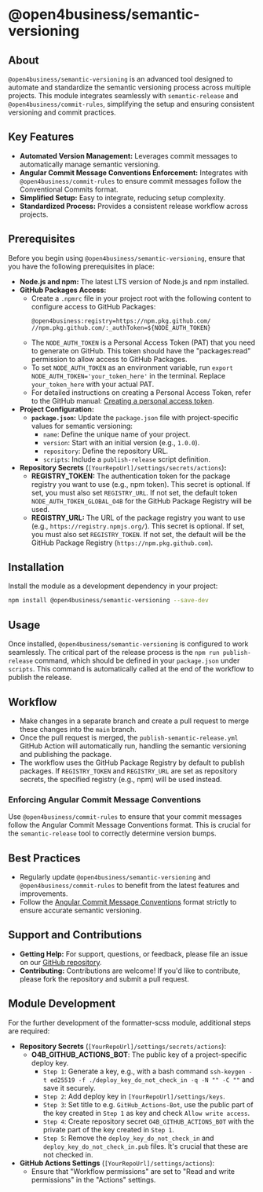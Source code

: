 # @open4business/semantic-versioning

## About

`@open4business/semantic-versioning` is an advanced tool designed to automate and standardize the semantic versioning process across multiple projects. This module integrates seamlessly with `semantic-release` and `@open4business/commit-rules`, simplifying the setup and ensuring consistent versioning and commit practices.

## Key Features

- **Automated Version Management:** Leverages commit messages to automatically manage semantic versioning.
- **Angular Commit Message Conventions Enforcement:** Integrates with `@open4business/commit-rules` to ensure commit messages follow the Conventional Commits format.
- **Simplified Setup:** Easy to integrate, reducing setup complexity.
- **Standardized Process:** Provides a consistent release workflow across projects.

## Prerequisites

Before you begin using `@open4business/semantic-versioning`, ensure that you have the following prerequisites in place:

- **Node.js and npm:** The latest LTS version of Node.js and npm installed.
- **GitHub Packages Access:**
  - Create a `.npmrc` file in your project root with the following content to configure access to GitHub Packages:
    ```
    @open4business:registry=https://npm.pkg.github.com/
    //npm.pkg.github.com/:_authToken=${NODE_AUTH_TOKEN}
    ```
  - The `NODE_AUTH_TOKEN` is a Personal Access Token (PAT) that you need to generate on GitHub. This token should have the "packages:read" permission to allow access to GitHub Packages.
  - To set `NODE_AUTH_TOKEN` as an environment variable, run `export NODE_AUTH_TOKEN='your_token_here'` in the terminal. Replace `your_token_here` with your actual PAT.
  - For detailed instructions on creating a Personal Access Token, refer to the GitHub manual: [Creating a personal access token](https://docs.github.com/en/enterprise-server@3.6/authentication/keeping-your-account-and-data-secure/managing-your-personal-access-tokens#creating-a-personal-access-token).
- **Project Configuration:**
  - **`package.json`:** Update the `package.json` file with project-specific values for semantic versioning:
    - `name`: Define the unique name of your project.
    - `version`: Start with an initial version (e.g., `1.0.0`).
    - `repository`: Define the repository URL.
    - `scripts`: Include a `publish-release` script definition.
- **Repository Secrets** (`[YourRepoUrl]/settings/secrets/actions`)**:**
  - **REGISTRY_TOKEN:** The authentication token for the package registry you want to use (e.g., npm token). This secret is optional. If set, you must also set `REGISTRY_URL`. If not set, the default token `NODE_AUTH_TOKEN_GLOBAL_O4B` for the GitHub Package Registry will be used.
  - **REGISTRY_URL:** The URL of the package registry you want to use (e.g., `https://registry.npmjs.org/`). This secret is optional. If set, you must also set `REGISTRY_TOKEN`. If not set, the default will be the GitHub Package Registry (`https://npm.pkg.github.com`).

## Installation

Install the module as a development dependency in your project:

```bash
npm install @open4business/semantic-versioning --save-dev
```

## Usage

Once installed, `@open4business/semantic-versioning` is configured to work seamlessly. The critical part of the release process is the `npm run publish-release` command, which should be defined in your `package.json` under `scripts`. This command is automatically called at the end of the workflow to publish the release.

## Workflow

- Make changes in a separate branch and create a pull request to merge these changes into the `main` branch.
- Once the pull request is merged, the `publish-semantic-release.yml` GitHub Action will automatically run, handling the semantic versioning and publishing the package.
- The workflow uses the GitHub Package Registry by default to publish packages. If `REGISTRY_TOKEN` and `REGISTRY_URL` are set as repository secrets, the specified registry (e.g., npm) will be used instead.

### Enforcing Angular Commit Message Conventions

Use `@open4business/commit-rules` to ensure that your commit messages follow the Angular Commit Message Conventions format. This is crucial for the `semantic-release` tool to correctly determine version bumps.

## Best Practices

- Regularly update `@open4business/semantic-versioning` and `@open4business/commit-rules` to benefit from the latest features and improvements.
- Follow the [Angular Commit Message Conventions](https://github.com/angular/angular/blob/master/CONTRIBUTING.md#-commit-message-format) format strictly to ensure accurate semantic versioning.

## Support and Contributions

- **Getting Help:** For support, questions, or feedback, please file an issue on our [GitHub repository](https://github.com/open4business/semantic-versioning).
- **Contributing:** Contributions are welcome! If you'd like to contribute, please fork the repository and submit a pull request.

## Module Development

For the further development of the formatter-scss module, additional steps are required:

- **Repository Secrets** (`[YourRepoUrl]/settings/secrets/actions`):
  - **O4B_GITHUB_ACTIONS_BOT**: The public key of a project-specific deploy key.
    - `Step 1`: Generate a key, e.g., with a bash command `ssh-keygen -t ed25519 -f ./deploy_key_do_not_check_in -q -N "" -C ""` and save it securely.
    - `Step 2`: Add deploy key in `[YourRepoUrl]/settings/keys`.
    - `Step 3`: Set title to e.g. `GitHub_Actions-Bot`, use the public part of the key created in `Step 1` as key and check `Allow write access`.
    - `Step 4`: Create repository secret `O4B_GITHUB_ACTIONS_BOT` with the private part of the key created in `Step 1`.
    - `Step 5`: Remove the `deploy_key_do_not_check_in` and `deploy_key_do_not_check_in.pub` files. It's crucial that these are not checked in.
- **GitHub Actions Settings** (`[YourRepoUrl]/settings/actions`):
  - Ensure that "Workflow permissions" are set to "Read and write permissions" in the "Actions" settings.
